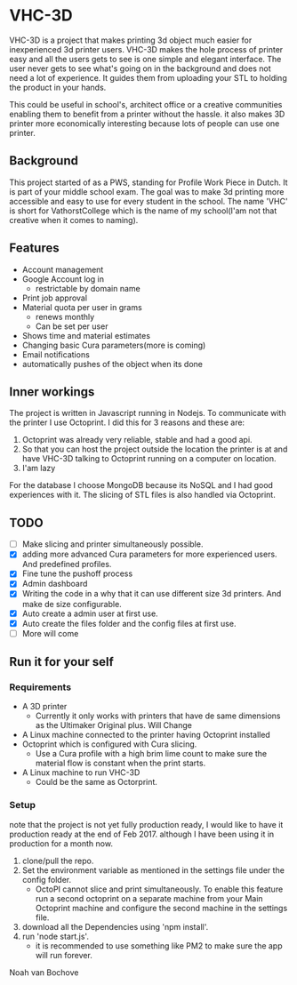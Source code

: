 # VHC-3D

VHC-3D is a project that makes printing 3d object much easier for inexperienced 3d printer users. VHC-3D makes the hole process of printer easy and all the users gets to see is one simple and elegant interface. The user never gets to see what's going on in the background and does not need a lot of experience. It guides them from uploading your STL to holding the product in your hands.

This could be useful in school's, architect office or a creative communities enabling them to benefit from a printer without the hassle. it also makes 3D printer more economically interesting because lots of people can use one printer.

## Background

This project started of as a PWS, standing for Profile Work Piece in Dutch. It is part of your middle school exam. The goal was to make 3d printing more accessible and easy to use for every student in the school. The name 'VHC' is short for VathorstCollege which is the name of my school(I'am not that creative when it comes to naming).

## Features

- Account management
- Google Account log in
    - restrictable by domain name
- Print job approval
- Material quota per user in grams
    - renews monthly
    - Can be set per user
- Shows time and material estimates
- Changing basic Cura parameters(more is coming)
- Email notifications
- automatically pushes of the object when its done

## Inner workings

The project is written in Javascript running in Nodejs. To communicate with the printer I use Octoprint. I did this for 3 reasons and these are:

1. Octoprint was already very reliable, stable and had a good api.
2. So that you can host the project outside the location the printer is at and have VHC-3D talking to Octoprint running on a computer on location.
3. I'am lazy

For the database I choose MongoDB because its NoSQL and I had good experiences with it. The slicing of STL files is also handled via Octoprint.

## TODO

- [ ] Make slicing and printer simultaneously possible.
- [x] adding more advanced Cura parameters for more experienced users. And predefined profiles.
- [x] Fine tune the pushoff process
- [x] Admin dashboard
- [x] Writing the code in a why that it can use different size 3d printers. And make de size configurable.
- [x] Auto create a admin user at first use.
- [x] Auto create the files folder and the config files at first use.
- [ ] More will come

## Run it for your self
### Requirements

- A 3D printer
    - Currently it only works with printers that have de same dimensions as the Ultimaker Original plus. Will Change
- A Linux machine connected to the printer having Octoprint installed
- Octoprint which is configured with Cura slicing.
    - Use a Cura profile with a high brim lime count to make sure the material flow is constant when the print starts.
- A Linux machine to run VHC-3D
    - Could be the same as Octorprint.

### Setup

note that the project is not yet fully production ready, I would like to have it production ready at the end of Feb 2017. although I have been using it in production for a month now.

1. clone/pull the repo.
2. Set the environment variable as mentioned in the settings file under the config folder.
    - OctoPI cannot slice and print simultaneously. To enable this feature run a second octoprint on a separate machine from your Main Octoprint machine and configure the second machine in the settings file.
3. download all the Dependencies using 'npm install'.
4. run 'node start.js'.
    - it is recommended to use something like PM2 to make sure the app will run forever.


Noah van Bochove

